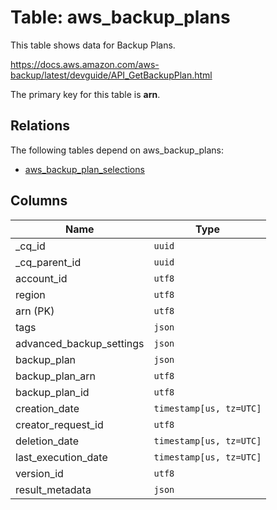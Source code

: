 # Table: aws_backup_plans

This table shows data for Backup Plans.

https://docs.aws.amazon.com/aws-backup/latest/devguide/API_GetBackupPlan.html

The primary key for this table is **arn**.

## Relations

The following tables depend on aws_backup_plans:
  - [aws_backup_plan_selections](aws_backup_plan_selections.md)

## Columns

| Name          | Type          |
| ------------- | ------------- |
|_cq_id|`uuid`|
|_cq_parent_id|`uuid`|
|account_id|`utf8`|
|region|`utf8`|
|arn (PK)|`utf8`|
|tags|`json`|
|advanced_backup_settings|`json`|
|backup_plan|`json`|
|backup_plan_arn|`utf8`|
|backup_plan_id|`utf8`|
|creation_date|`timestamp[us, tz=UTC]`|
|creator_request_id|`utf8`|
|deletion_date|`timestamp[us, tz=UTC]`|
|last_execution_date|`timestamp[us, tz=UTC]`|
|version_id|`utf8`|
|result_metadata|`json`|